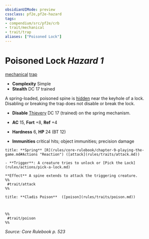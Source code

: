 ```yaml
---
obsidianUIMode: preview
cssclass: pf2e,pf2e-hazard
tags:
- compendium/src/pf2e/crb
- trait/mechanical
- trait/trap
aliases: ["Poisoned Lock"]
---
```

# Poisoned Lock *Hazard 1*  
[mechanical](mechanical.md "Mechanical Hazard Trait")  [trap](trap.md "Trap Hazard Trait")  

- **Complexity** Simple
- **Stealth** DC 17 trained  

A spring-loaded, poisoned spine is [hidden](conditions.md#Hidden) near the keyhole of a lock. Disabling or breaking the trap does not disable or break the lock.

- **Disable** [Thievery](skills.md#Thievery) DC 17 (trained) on the spring mechanism.  

- **AC** 15, **Fort** +8, **Ref** +4
- **Hardness** 6, **HP** 24 (BT 12)
- **Immunities** critical hits; object immunities; precision damage

```ad-embed-ability
title: **Spring** [R](rules/core-rulebook/chapter-9-playing-the-game.md#Actions "Reaction") ([attack](rules/traits/attack.md))

- **Trigger**: A creature tries to unlock or [Pick the Lock](rules/actions/pick-a-lock.md)

**Effect** A spine extends to attack the triggering creature.  
%%
 #trait/attack 
%%
```
```ad-embed-ability
title: **Cladis Poison**  ([poison](rules/traits/poison.md))


  
%%
 #trait/poison 
%%
```

*Source: Core Rulebook p. 523*